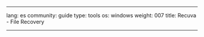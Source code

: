 

---

lang: es
community: guide
type: tools
os: windows
weight: 007
title: Recuva - File Recovery

---

<stub>

